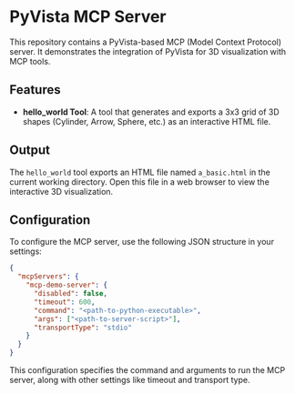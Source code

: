# PyVista MCP Server

This repository contains a PyVista-based MCP (Model Context Protocol) server. It demonstrates the integration of PyVista for 3D visualization with MCP tools.

## Features

- **hello_world Tool**: A tool that generates and exports a 3x3 grid of 3D shapes (Cylinder, Arrow, Sphere, etc.) as an interactive HTML file.

## Output

The `hello_world` tool exports an HTML file named `a_basic.html` in the current working directory. Open this file in a web browser to view the interactive 3D visualization.

## Configuration

To configure the MCP server, use the following JSON structure in your settings:

```json
{
  "mcpServers": {
    "mcp-demo-server": {
      "disabled": false,
      "timeout": 600,
      "command": "<path-to-python-executable>",
      "args": ["<path-to-server-script>"],
      "transportType": "stdio"
    }
  }
}
```

This configuration specifies the command and arguments to run the MCP server, along with other settings like timeout and transport type.
